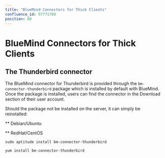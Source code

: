 ```yaml
---
title: "BlueMind Connectors for Thick Clients"
confluence_id: 57771768
position: 60
---
```

# BlueMind Connectors for Thick Clients


## The Thunderbird connector

The BlueMind connector for Thunderbird is provided through the `bm-connector-thunderbird` package which is installed by default with BlueMind. Once the package is installed, users can find the connector in the Download section of their user account.

Should the package not be installed on the server, it can simply be reinstalled:


**
Debian/Ubuntu


**
RedHat/CentOS


```
sudo aptitude install bm-connector-thunderbird
```


```
yum install bm-connector-thunderbird

```


